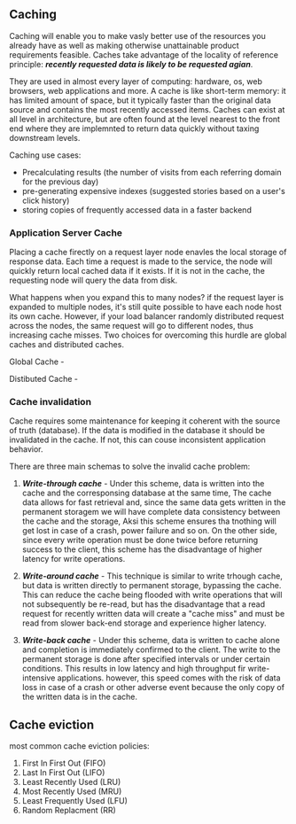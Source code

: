 ## Caching

Caching will enable you to make vasly better use of the resources you already have as well as making otherwise unattainable product requirements feasible.
Caches take advantage of the locality of reference principle: ***recently requested data is likely to be requested agian***.

They are used in almost every layer of computing: hardware, os, web browsers, web applications and more.
A cache is like short-term memory: it has limited amount of space, but it typically faster than the original data source and contains the most recently accessed items.
Caches can exist at all level in architecture, but are often found at the level nearest to the front end where they are implemnted to return data quickly without taxing downstream levels.

Caching use cases: 
* Precalculating results (the number of visits from each referring domain for the previous day)
* pre-generating expensive indexes (suggested stories based on a user's click history)
* storing copies of frequently accessed data in a faster backend

### Application Server Cache

Placing a cache firectly on a request layer node enavles the local storage of response data. Each time a request is made to the service, the node will quickly return local cached data if it exists. If it is not in the cache, the requesting node will query the data from disk.

What happens when you expand this to many nodes? if the request layer is expanded to multiple nodes, it's still quite possible to have each node host its own cache.
However, if your load balancer randomly distributed request across the nodes, the same request will go to different nodes, thus increasing cache misses.
Two choices for overcoming this hurdle are global caches and distributed caches.

Global Cache - 

Distibuted Cache -

### Cache invalidation

Cache requires some maintenance for keeping it coherent with the source of truth (database). If the data is modified in the database it should be invalidated in the cache.
If not, this can couse inconsistent application behavior.

There are three main schemas to solve the invalid cache problem:

1. ***Write-through cache*** - Under this scheme, data is written into the cache and the corresponsing database at the same time, The cache data allows for fast retrieval and,
since the same data gets written in the permanent storagem we will have complete data consistency between the cache and the storage, Aksi this scheme ensures tha tnothing will get lost in case of a crash, power failure and so on.
On the other side, since every write operation must be done twice before returning success to the client, this scheme has the disadvantage of higher latency for write operations.

2. ***Write-around cache*** - This technique is similar to write trhough cache, but data is written directly to permanent storage, bypassing the cache. This can reduce the cache being flooded with write operations that will not subsequently be re-read, but has the disadvantage that a read request for recently written data will create a "cache miss"
and must be read from slower back-end storage and experience higher latency.

3. ***Write-back cache*** - Under this scheme, data is written to cache alone and completion is immediately confirmed to the client. The write to the permanent storage is done after specified intervals or under certain conditions. This results in low latency and high throughput fir write-intensive applications. however, this speed comes with the risk of data loss in case of a crash or other adverse event because the only copy of the written data is in the cache.

## Cache eviction

most common cache eviction policies:

1. First In First Out (FIFO)
2. Last In First Out (LIFO)
3. Least Recently Used (LRU)
4. Most Recently Used (MRU)
5. Least Frequently Used (LFU)
6. Random Replacment (RR)
